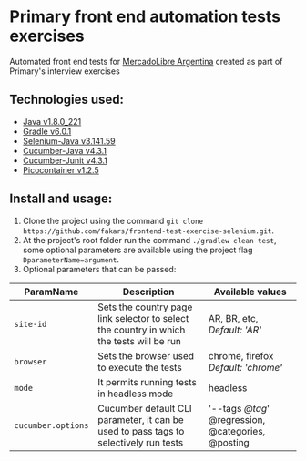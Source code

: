 # Primary front end automation tests exercises

 Automated front end tests for [MercadoLibre Argentina](https://www.mercadolibre.com.ar/)
 created as part of Primary's interview exercises 
## Technologies used:

* [Java v1.8.0_221](https://www.oracle.com/technetwork/java/javase/8u221-relnotes-5480116.html)
* [Gradle v6.0.1](https://docs.gradle.org/current/userguide/userguide.html)
* [Selenium-Java v3.141.59](https://www.selenium.dev/documentation/en/)
* [Cucumber-Java v4.3.1](https://cucumber.io/docs/installation/java/)
* [Cucumber-Junit v4.3.1](https://cucumber.io/docs/installation/java/#junit-integration)
* [Picocontainer v1.2.5](http://picocontainer.com/introduction.html)



## Install and usage:

1. Clone the project using the command `git clone https://github.com/fakars/frontend-test-exercise-selenium.git`.
2. At the project's root folder run the command `./gradlew clean test`, some optional parameters are available using 
   the project flag `-DparameterName=argument`.
3. Optional parameters that can be passed:

| ParamName          | Description                                                                              | Available values                                   |
| ------------------ | ---------------------------------------------------------------------------------------- | -------------------------------------------------- |
| `site-id`          | Sets the country page link selector to select the country in which the tests will be run | AR, BR, etc, *Default: 'AR'*                       |                             
| `browser`          | Sets the browser used to execute the tests                                               | chrome, firefox *Default: 'chrome'*                |             
| `mode`             | It permits running tests in headless mode                                                | headless                                           |
| `cucumber.options` | Cucumber default CLI parameter, it can be used to pass tags to selectively run tests     | '--tags *@tag*' @regression, @categories, @posting |